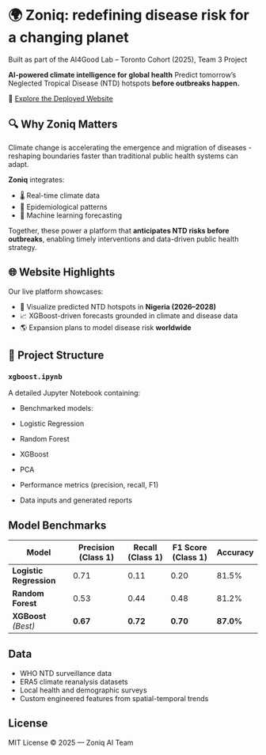 
# 🌍 Zoniq: redefining disease risk for a changing planet
Built as part of the AI4Good Lab – Toronto Cohort (2025), Team 3 Project

**AI-powered climate intelligence for global health**
Predict tomorrow’s Neglected Tropical Disease (NTD) hotspots **before outbreaks happen.**

🚀 [Explore the Deployed Website](https://diantw00rd.github.io/ZONIQ/)

## 🔍 Why Zoniq Matters

Climate change is accelerating the emergence and migration of diseases - reshaping boundaries faster than traditional public health systems can adapt.

**Zoniq** integrates:

* 🌡️ Real-time climate data
* 🧬 Epidemiological patterns
* 🤖 Machine learning forecasting

Together, these power a platform that **anticipates NTD risks before outbreaks**, enabling timely interventions and data-driven public health strategy.

## 🌐 Website Highlights

Our live platform showcases:

* 📍 Visualize predicted NTD hotspots in **Nigeria (2026–2028)**
* 📈 XGBoost-driven forecasts grounded in climate and disease data
* 🌎 Expansion plans to model disease risk **worldwide**

## 📁 Project Structure

### `xgboost.ipynb`

A detailed Jupyter Notebook containing:

*  Benchmarked models:

  * Logistic Regression
  * Random Forest
  * XGBoost
  * PCA 
*  Performance metrics (precision, recall, F1)
*  Data inputs and generated reports

## Model Benchmarks

| Model                   | Precision (Class 1) | Recall (Class 1) | F1 Score (Class 1) | Accuracy  |
| ----------------------- | ------------------- | ---------------- | ------------------ | --------- |
| **Logistic Regression** | 0.71                | 0.11             | 0.20               | 81.5%     |
| **Random Forest**       | 0.53                | 0.44             | 0.48               | 81.2%     |
| **XGBoost** *(Best)*    | **0.67**            | **0.72**         | **0.70**           | **87.0%** |


## Data 

* WHO NTD surveillance data
* ERA5 climate reanalysis datasets
* Local health and demographic surveys
* Custom engineered features from spatial-temporal trends

## License

MIT License © 2025 — Zoniq AI Team



